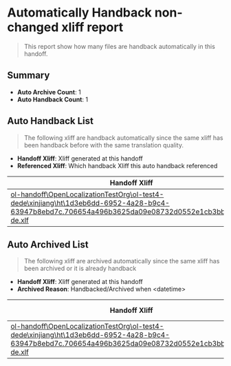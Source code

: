 # Automatically Handback non-changed xliff report
> This report show how many files are handback automatically in this handoff.

## Summary
* **Auto Archive Count**: 1
* **Auto Handback Count**: 1

## Auto Handback List
> The following xliff are handback automatically since the same xliff has been handback before with the same translation quality.

* **Handoff Xliff**: Xliff generated at this handoff
* **Referenced Xliff**: Which handback Xliff this auto handback referenced

| Handoff Xliff | Referenced Xliff | 
| --- | --- | 
| [ol-handoff\OpenLocalizationTestOrg\ol-test4-dede\xinjiang\ht\1d3eb6dd-6952-4a28-b9c4-63947b8ebd7c.706654a496b3625da09e08732d0552e1cb3bb2ba.de-de.xlf](https://github.com/OpenLocalizationTestOrg/ol-test4-handoff/blob/8aaf153acdaf8eef222ae001b200df0f419ba65c/ol-handoff/OpenLocalizationTestOrg/ol-test4-dede/xinjiang/ht/1d3eb6dd-6952-4a28-b9c4-63947b8ebd7c.706654a496b3625da09e08732d0552e1cb3bb2ba.de-de.xlf) | [ol-handback\OpenLocalizationTestOrg\ol-test4-dede\xinjiang\ht\1d3eb6dd-6952-4a28-b9c4-63947b8ebd7c.706654a496b3625da09e08732d0552e1cb3bb2ba.de-de.xlf](https://github.com/OpenLocalizationTestOrg/ol-test4-handback/blob/a0eaaa5dd47dfb237ba67289c02df9bbdb5496a7/ol-handback/OpenLocalizationTestOrg/ol-test4-dede/xinjiang/ht/1d3eb6dd-6952-4a28-b9c4-63947b8ebd7c.706654a496b3625da09e08732d0552e1cb3bb2ba.de-de.xlf) | 

## Auto Archived List
> The following xliff are archived automatically since the same xliff has been archived or it is already handback

* **Handoff Xliff**: Xliff generated at this handoff
* **Archived Reason**: Handbacked/Archived when &lt;datetime&gt;

| Handoff Xliff | Archived Reason | 
| --- | --- | 
| [ol-handoff\OpenLocalizationTestOrg\ol-test4-dede\xinjiang\ht\1d3eb6dd-6952-4a28-b9c4-63947b8ebd7c.706654a496b3625da09e08732d0552e1cb3bb2ba.de-de.xlf](https://github.com/OpenLocalizationTestOrg/ol-test4-handoff/blob/8aaf153acdaf8eef222ae001b200df0f419ba65c/ol-handoff/OpenLocalizationTestOrg/ol-test4-dede/xinjiang/ht/1d3eb6dd-6952-4a28-b9c4-63947b8ebd7c.706654a496b3625da09e08732d0552e1cb3bb2ba.de-de.xlf) | Handbacked | 

